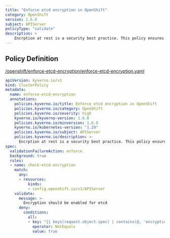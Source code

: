 ```yaml
---
title: "Enforce etcd encryption in OpenShift"
category: OpenShift
version: 1.6.0
subject: APIServer
policyType: "validate"
description: >
    Encrption at rest is a security best practice. This policy ensures encryption is enabled for etcd in OpenShift clusters.
---
```


## Policy Definition
<a href="https://github.com/kyverno/policies/raw/main//openshift/enforce-etcd-encryption/enforce-etcd-encryption.yaml" target="-blank">/openshift/enforce-etcd-encryption/enforce-etcd-encryption.yaml</a>

```yaml
apiVersion: kyverno.io/v1
kind: ClusterPolicy
metadata:
  name: enforce-etcd-encryption
  annotations:
    policies.kyverno.io/title: Enforce etcd encryption in OpenShift
    policies.kyverno.io/category: OpenShift
    policies.kyverno.io/severity: high
    kyverno.io/kyverno-version: 1.6.0
    policies.kyverno.io/minversion: 1.6.0
    kyverno.io/kubernetes-version: "1.20"
    policies.kyverno.io/subject: APIServer
    policies.kyverno.io/description: >-
      Encrption at rest is a security best practice. This policy ensures encryption is enabled for etcd in OpenShift clusters.
spec:
  validationFailureAction: enforce
  background: true
  rules:
  - name: check-etcd-encryption
    match:
      any:
      - resources:
          kinds:
          - config.openshift.io/v1/APIServer
    validate:
      message: >-
        Encryption should be enabled for etcd
      deny: 
        conditions:
          all:
          - key: "{{ keys(request.object.spec) | contains(@, 'encryption') }}"
            operator: NotEquals
            value: true

```
